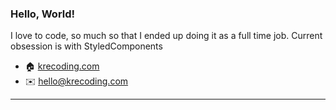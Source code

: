 ### Hello, World!

I love to code, so much so that I ended up doing it as a full time job. Current obsession is with StyledComponents

-  🏠 [krecoding.com](https://www.krecoding.com "Portfolio of Kevin Espinola")
-  ✉️ hello@krecoding.com 
---

<!-- **kre64/kre64** is a ✨ _special_ ✨ repository because its `README.md` (this file) appears on your GitHub profile. -->
